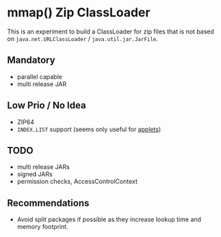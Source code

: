 mmap() Zip ClassLoader
======================

This is an experiment to build a ClassLoader for zip files that is not based on `java.net.URLClassLoader` / `java.util.jar.JarFile`.

Mandatory
---------
* parallel capable
* multi release JAR

Low Prio / No Idea
------------------
* ZIP64
* `INDEX.LIST` support (seems only useful for [applets](https://docs.oracle.com/en/java/javase/11/docs/specs/jar/jar.html#jar-index))

TODO
----
* multi release JARs
* signed JARs
* permission checks, AccessControlContext

Recommendations
---------------

* Avoid split packages if possible as they increase lookup time and memory footprint.

